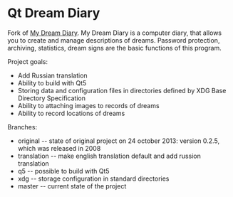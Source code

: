 # Qt Dream Diary

Fork of [My Dream Diary](https://sourceforge.net/projects/mydreamdiary/). My Dream Diary is a computer diary, that allows you to create and manage descriptions of dreams. Password protection, archiving, statistics, dream signs are the basic functions of this program.

Project goals:
* Add Russian translation
* Ability to build with Qt5
* Storing data and configuration files in directories defined by XDG Base Directory Specification
* Ability to attaching images to records of dreams
* Ability to record locations of dreams

Branches:
* original -- state of original project on 24 october 2013: version 0.2.5, which was released in 2008
* translation -- make english translation default and add russion translation
* q5 -- possible to build with Qt5
* xdg -- storage configuration in standard directories
* master -- current state of the project
